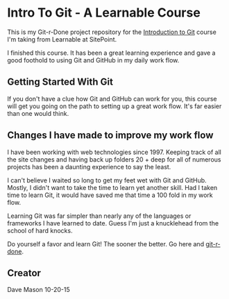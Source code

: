# Intro To Git - A Learnable Course

This is my Git-r-Done project repository for the [Introduction to Git]( https://www.sitepoint.com/premium/courses/introduction-to-git-2902) course I'm taking from Learnable at  SitePoint.

I finished this course. It has been a great learning experience and gave a good foothold to using Git and GitHub in my daily work flow.

## Getting Started With Git

If you don't have a clue how Git and GitHub can work for you, this course will get you going on the path to setting up a great work flow. It's far easier than one would think.

## Changes I have made to improve my work flow

I have been working with web technologies since 1997. Keeping track of all the site changes and having back up folders 20 + deep for all of numerous projects has been a daunting experience to say the least.

I can't believe I waited so long to get my feet wet with Git and GitHub. Mostly, I didn't want to take the time to learn yet another skill. Had I taken time to learn Git, it would have saved me that time a 100 fold in my work flow.

Learning Git was far simpler than nearly any of the languages or frameworks I have learned to date. Guess I'm just a knucklehead from the school of hard knocks.   

Do yourself a favor and learn Git! The sooner the better. Go here and [git-r-done]( https://www.sitepoint.com/premium/courses/introduction-to-git-2902).

## Creator
Dave Mason 10-20-15

